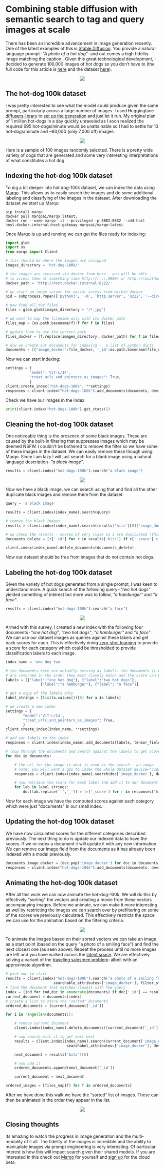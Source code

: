 # Combining stable diffusion with semantic search to tag and query images at scale

There has been an incredible advancement in image generation recently. One of the latest examples of this is [Stable Diffusion](https://github.com/CompVis/stable-diffusion#diffusers-integration). You provide a natural language prompt - *"A photo of a hot dog"* - and out comes a high fidelity image matching the caption . Given this great technological development, I decided to generate 100,000 images of hot dogs so you don't have to (the full code for this article is [here](https://github.com/marqo-ai/marqo/blob/mainline/examples/StableDiffusion/hot-dog-100k.py) and the dataset [here](https://drive.google.com/file/d/16_1MlX9GH-6v060jYA23eTJwH74fSU4L/view?usp=sharing)).

<p align="center">
  <img src="Images/UnsavedImage1.png"/>
</p>


## The hot-dog 100k dataset
I was pretty interested to see what the model could produce given the same prompt, particularly across a large number of images. I used Huggingface [diffusers library](https://github.com/huggingface/diffusers) to [set up the generation](https://github.com/CompVis/stable-diffusion#diffusers-integration) and just let it run. My original plan of 1 million hot-dogs in a day quickly unraveled as I soon realized the required 695 hot-dogs/minute would be unattainable so I had to settle for 13 hot-dogs/minute and ~93,000 (only 7,000 off) images.

<p align="center">
  <img src="Images/QqwX1Bmf6Njh-Aq22uBRLA.png"/>
</p>


Here is a sample of 100 images randomly selected. There is a pretty wide variety of dogs that are generated and some very interesting interpretations of what constitutes a hot dog.

## Indexing the hot-dog 100k dataset

To dig a bit deeper into hot dog-100k dataset, we can index the data using [Marqo](https://github.com/marqo-ai/marqo). This allows us to easily search the images and do some additional labeling and classifying of the images in the dataset. After downloading the dataset we start up Marqo:

```
pip install marqo
docker pull marqoai/marqo:latest;
docker run --name marqo -it --privileged -p 8882:8882 --add-host host.docker.internal:host-gateway marqoai/marqo:latest
```

Once Marqo is up and running we can get the files ready for indexing:

```python
import glob
import os
from marqo import Client

# this should be where the images are unzipped
images_directory = 'hot-dog-100k/'

# the images are accessed via docker from here - you will be able 
# to access them at something like http://[::]:8000/ or http://localhost:8000/ 
docker_path = 'http://host.docker.internal:8222/'

# we start an image server for easier access from within docker
pid = subprocess.Popen(['python3', '-m', 'http.server', '8222', '--directory', images_directory], stdout=subprocess.DEVNULL, stderr=subprocess.STDOUT)

# now find all the files
files = glob.glob(images_directory + "/*.jpg")

# we want to map the filename only with its docker path
files_map = {os.path.basename(f):f for f in files}

# update them to use the correct path
files_docker = [f.replace(images_directory, docker_path) for f in files]

# now we create our documents for indexing -  a list of python dicts
documents = [{"image_docker":file_docker, '_id':os.path.basename(file_docker)} for file_docker,file_local in zip(files_docker, files)]

```

Now we can start indexing:

```python
settings = {
           "model":'ViT-L/14',
           "treat_urls_and_pointers_as_images": True,
           }
client.create_index("hot-dogs-100k", **settings)
responses = client.index("hot-dogs-100k").add_documents(documents, device="cuda", client_batch_size=50, tensor_fields=["image_docker"])

```
Check we have our images in the index:

```python
print(client.index("hot-dogs-100k").get_stats())
```

## Cleaning the hot-dog 100k dataset

One noticeable thing is the presence of some black images. These are caused by the built-in filtering that suppresses images which may be deemed NSFW. I couldn't be bothered to remove the filter so we have some of these images in the dataset. We can easily remove these though using Marqo.  Since I am lazy I will just search for a blank image using a natural language description - *"a black image"*.

```python
results = client.index("hot-dogs-100k").search("a black image")

```
<p align="center">
  <img src="Images/vw0e8ongkfUq1KQOV6LlHw.png"/>
</p>


Now we have a black image, we can search using that and find all the other duplicate black images and remove them from the dataset.

```python
query = 'a black image'

results = client.index(index_name).search(query)

# remove the blank images
results = client.index(index_name).search(results['hits'][0]['image_docker'], limit=100)

# we check the results - scores of very close to 1 are duplicated (this value can change depending on the task)
documents_delete = [r['_id'] for r in results['hits'] if r['_score'] > 0.99999]

client.index(index_name).delete_documents(documents_delete)
```

Now our dataset should be free from images that do not contain hot dogs.

## Labeling the hot-dog 100k dataset

Given the variety of hot dogs generated from a single prompt, I was keen to understand more. A quick search of the following query - *"two hot dogs"* yielded something of interest but more was to follow, *"a hamburger"* and *"a face"*.

```python
results = client.index("hot-dogs-100k").search("a face")
```
<p align="center">
  <img src="Images/G9cQrzKCYopLZZHp2_Bd6g.png"/>
</p>


Armed with this survey, I created a new index with the following four documents - *"one hot dog"*, *"two hot dogs"*, *"a hamburger"* and *"a face"*. We can use our dataset images as queries against these labels and get back scores for each. This is effectively doing [zero-shot learning](https://en.wikipedia.org/wiki/Zero-shot_learning) to provide a score for each category which could be thresholded to provide classification labels to each image.

```python
index_name = 'one_dog_two'

# the documents here are actually serving as labels. the documents (i.e. label)
# are returned in the order they most closely match and the score can be used for classification
labels = [{"label":"one hot dog"}, {"label":"two hot dogs"}, 
                {"label":"a hamburger"}, {"label": "a face"}]

# get a copy of the labels only
label_strings = [list(a.values())[0] for a in labels]

# we create a new index
settings = {
        "model":'ViT-L/14',
        "treat_urls_and_pointers_as_images": True,
        }
client.create_index(index_name, **settings)

# add our labels to the index
responses = client.index(index_name).add_documents(labels, tensor_fields=["label"])

# loop through the documents and search against the labels to get scores
for doc in documents:

    # the url for the image is what is used as the search - an image
    # note: you will want a gpu to index the whole dataset device="cuda"
    responses = client.index(index_name).search(doc['image_docker'], device='cpu')

    # now retrieve the score for each label and add it to our document
    for lab in label_strings:
        doc[lab.replace(' ','_')] = [r['_score'] for r in responses['hits'] if r['label'] == lab][0]

```

Now for each image we have the computed scores against each category which were just "documents" in our small index.

## Updating the hot-dog 100k dataset

We have now calculated scores for the different categories described previously. The next thing to do is update our indexed data to have the scores. If we re-index a document it will update it with any new information. We can remove our image field from the documents as it has already been indexed with a model previously.

```python
documents_image_docker = [doc.pop('image_docker') for doc in documents]
responses = client.index("hot-dogs-100k").add_documents(documents, device='cpu', client_batch_size=50, tensor_fields=["image_docker"])
```

## Animating the hot-dog 100k dataset

After all this work we can now animate the hot-dog-100k. We will do this by effectively "sorting" the vectors and creating a movie from these vectors accompanying images. Before we animate, we can make it more interesting as well by restricting the images we can search over by prefiltering on some of the scores we previously calculated. This effectively restricts the space we can use for the animation based on the filtering criteria.

<p align="center">
  <img src="Images/63350cb470894979917722(1).gif"/>
</p>

To animate the images based on their sorted vectors we can take an image as a start point (based on the query "a photo of a smiling face") and find the next closest one (as seen above). Repeat the process until no more images are left and you have walked across the [latent space](https://en.wikipedia.org/wiki/Latent_space). We are effectively solving a variant of the [traveling salesmen problem](https://en.wikipedia.org/wiki/Travelling_salesman_problem) - albeit with an approximate algorithm.

```python
# pick one to start
results = client.index("hot-dogs-100k").search('a photo of a smiling face', 
                      searchable_attributes=['image_docker'], filter_string="a_face:[0.58 TO 0.99]")
# find the document that matches closest with the query
index = [ind for ind,doc in enumerate(documents) if doc['_id'] == results['hits'][0]['_id'] ][0]
current_document = documents[index]
# create a list to store the "sorted" documents
ordered_documents = [current_document['_id']]

for i in range(len(documents)):

    # remove current document
    client.index(index_name).delete_documents([current_document['_id']])

    # now search with it to get next best
    results = client.index(index_name).search(current_document['image_docker'], filter_string="a_face:[0.58 TO 0.99]",
                            searchabel_attributes=['image_docker'], device='cuda')

    next_document = results['hits'][0]

    # now add it
    ordered_documents.append(next_document['_id'])

    current_document = next_document

ordered_images = [files_map[f] for f in ordered_documents]
```

After we have done this walk we have the "sorted" list of images. These can then be animated in the order they appear in the list.

<p align="center">
  <img src="Images/RynhMv9kPHVgJ51Abrd6ZQ.gif"/>
</p>

## Closing thoughts
Its amazing to watch the progress in image generation and the multi-modality of it all. The fidelity of the images is incredible and the ability to maniuplate images via prompt engineering is very interesting. Of particular interest is  how this will impact search given their shared models. If you are interested in this check out [Marqo](https://github.com/marqo-ai/marqo) for yourself and [sign up](https://q78175g1wwa.typeform.com/to/d0PEuRPC) for the cloud beta.
